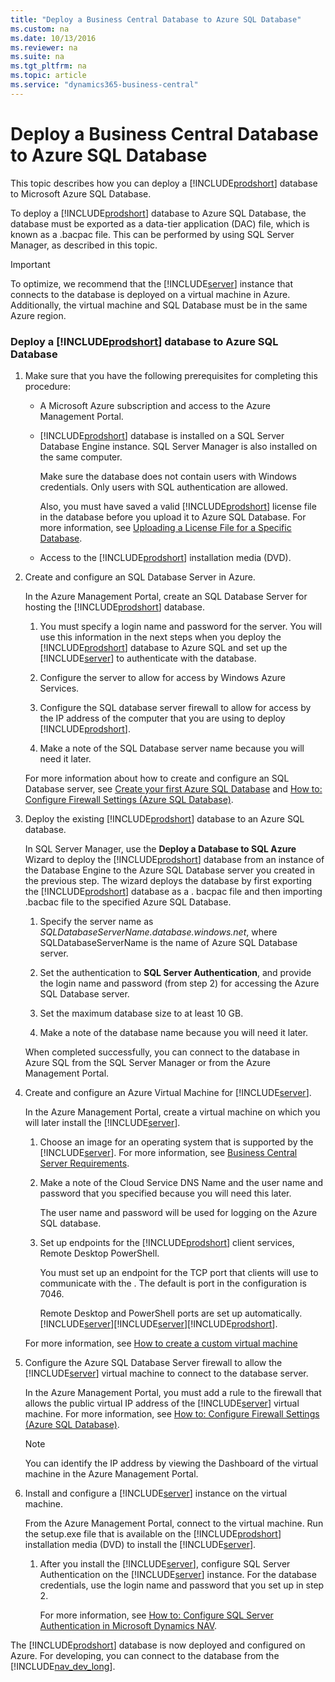 ```yaml
---
title: "Deploy a Business Central Database to Azure SQL Database"
ms.custom: na
ms.date: 10/13/2016
ms.reviewer: na
ms.suite: na
ms.tgt_pltfrm: na
ms.topic: article
ms.service: "dynamics365-business-central"
---
```

# Deploy a Business Central Database to Azure SQL Database
This topic describes how you can deploy a [!INCLUDE[prodshort](../developer/includes/prodshort.md)] database to Microsoft Azure SQL Database.  

 To deploy a [!INCLUDE[prodshort](../developer/includes/prodshort.md)] database to Azure SQL Database, the database must be exported as a data-tier application \(DAC\) file, which is known as a .bacpac file. This can be performed by using SQL Server Manager, as described in this topic.  

> [!IMPORTANT]  
>  To optimize, we recommend that the [!INCLUDE[server](../developer/includes/server.md)] instance that connects to the database is deployed on a virtual machine in Azure. Additionally, the virtual machine and SQL Database must be in the same Azure region.  

### Deploy a [!INCLUDE[prodshort](../developer/includes/prodshort.md)] database to Azure SQL Database  

1.  Make sure that you have the following prerequisites for completing this procedure:  

    -   A Microsoft Azure subscription and access to the Azure Management Portal.  

    -   [!INCLUDE[prodshort](../developer/includes/prodshort.md)] database is installed on a SQL Server Database Engine instance. SQL Server Manager is also installed on the same computer.  

        Make sure the database does not contain users with Windows credentials. Only users with SQL authentication are allowed.  

        Also, you must have saved a valid [!INCLUDE[prodshort](../developer/includes/prodshort.md)] license file in the database before you upload it to Azure SQL Database. For more information, see [Uploading a License File for a Specific Database](../cside/cside-upload-license-file.md#UploadtoDatabase).  

    -   Access to the [!INCLUDE[prodshort](../developer/includes/prodshort.md)] installation media \(DVD\).  

2.  Create and configure an SQL Database Server in Azure.  

     In the Azure Management Portal, create an SQL Database Server for hosting the [!INCLUDE[prodshort](../developer/includes/prodshort.md)] database.  

    1.  You must specify a login name and password for the server. You will use this information in the next steps when you deploy the [!INCLUDE[prodshort](../developer/includes/prodshort.md)] database to Azure SQL and set up the [!INCLUDE[server](../developer/includes/server.md)] to authenticate with the database.  

    2.  Configure the server to allow for access by Windows Azure Services.  

    3.  Configure the SQL database server firewall to allow for access by the IP address of the computer that you are using to deploy [!INCLUDE[prodshort](../developer/includes/prodshort.md)].  

    4.  Make a note of the SQL Database server name because you will need it later.  

     For more information about how to create and configure an SQL Database server, see [Create your first Azure SQL Database](https://azure.microsoft.com/en-us/documentation/articles/sql-database-get-started/) and [How to: Configure Firewall Settings \(Azure SQL Database\)](https://azure.microsoft.com/en-us/documentation/articles/sql-database-configure-firewall-settings/).  

3.  Deploy the existing [!INCLUDE[prodshort](../developer/includes/prodshort.md)] database to an Azure SQL database.  

    In SQL Server Manager, use the **Deploy a Database to SQL Azure** Wizard to deploy the [!INCLUDE[prodshort](../developer/includes/prodshort.md)] database from an instance of the Database Engine to the Azure SQL Database server you created in the previous step. The wizard deploys the database by first exporting the [!INCLUDE[prodshort](../developer/includes/prodshort.md)] database as a . bacpac file and then importing .bacbac file to the specified Azure SQL Database.  

    1.  Specify the server name as *SQLDatabaseServerName.database.windows.net*, where SQLDatabaseServerName is the name of Azure SQL Database server.  

    2.  Set the authentication to **SQL Server Authentication**, and provide the login name and password \(from step 2\) for accessing the Azure SQL Database server.  

    3.  Set the maximum database size to at least 10 GB.  

    4.  Make a note of the database name because you will need it later.  

     When completed successfully, you can connect to the database in Azure SQL from the SQL Server Manager or from the Azure Management Portal.  
 

4.  Create and configure an Azure Virtual Machine for [!INCLUDE[server](../developer/includes/server.md)].  

     In the Azure Management Portal, create a virtual machine on which you will later install the [!INCLUDE[server](../developer/includes/server.md)].  

    1.  Choose an image for an operating system that is supported by the [!INCLUDE[server](../developer/includes/server.md)]. For more information, see [Business Central Server Requirements](system-Requirement-business-central.md#NavServerReqs).  

    2.  Make a note of the Cloud Service DNS Name and the user name and password that you specified because you will need this later.  

         The user name and password will be used for logging on the Azure SQL database.  

    3.  Set up endpoints for the [!INCLUDE[prodshort](../developer/includes/prodshort.md)] client services, Remote Desktop PowerShell.  

         You must set up an endpoint for the TCP port that clients will use to communicate with the . The default is port in the  configuration is 7046.  

         Remote Desktop and PowerShell ports are set up automatically.[!INCLUDE[server](../developer/includes/server.md)][!INCLUDE[server](../developer/includes/server.md)][!INCLUDE[prodshort](../developer/includes/prodshort.md)].  

     For more information, see [How to create a custom virtual machine](https://azure.microsoft.com/en-us/documentation/articles/virtual-machines-create-custom/)  

5.  Configure the Azure SQL Database Server firewall to allow the [!INCLUDE[server](../developer/includes/server.md)] virtual machine to connect to the database server.  

     In the Azure Management Portal, you must add a rule to the firewall that allows the public virtual IP address of the [!INCLUDE[server](../developer/includes/server.md)] virtual machine. For more information, see [How to: Configure Firewall Settings \(Azure SQL Database\)](https://azure.microsoft.com/en-us/documentation/articles/sql-database-configure-firewall-settings/).  

    > [!NOTE]  
    >  You can identify the IP address by viewing the Dashboard of the virtual machine in the Azure Management Portal.  

6.  Install and configure a [!INCLUDE[server](../developer/includes/server.md)] instance on the virtual machine.  

     From the Azure Management Portal, connect to the virtual machine. Run the setup.exe file that is available on the [!INCLUDE[prodshort](../developer/includes/prodshort.md)] installation media \(DVD\) to install the [!INCLUDE[server](../developer/includes/server.md)].  

    1.  After you install the [!INCLUDE[server](../developer/includes/server.md)], configure SQL Server Authentication on the [!INCLUDE[server](../developer/includes/server.md)] instance. For the database credentials, use the login name and password that you set up in step 2.  

         For more information, see [How to: Configure SQL Server Authentication in Microsoft Dynamics NAV](How-to--Configure-SQL-Server-Authentication-in-Microsoft-Dynamics-NAV.md).  

 The [!INCLUDE[prodshort](../developer/includes/prodshort.md)] database is now deployed and configured on Azure. For developing, you can connect to the database from the [!INCLUDE[nav_dev_long](../developer/includes/nav_dev_long_md.md)].  


